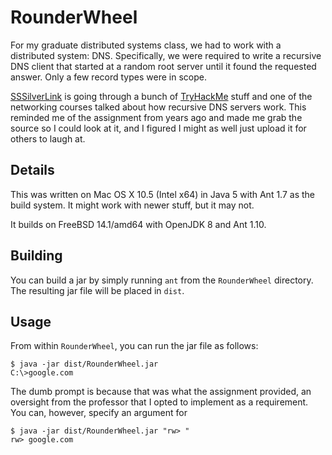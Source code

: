 # RounderWheel

For my graduate distributed systems class, we had to work with a distributed system: DNS. Specifically, we 
were required to write a recursive DNS client that started at a random root server until it found the 
requested answer. Only a few record types were in scope.

[SSSilverLink](https://twitch.tv/SSSilverLink) is going through a bunch of [TryHackMe](https://tryhackme.com) 
stuff and one of the networking courses talked about how recursive DNS servers work. This reminded me of the 
assignment from years ago and made me grab the source so I could look at it, and I figured I might as well 
just upload it for others to laugh at.

## Details

This was written on Mac OS X 10.5 (Intel x64) in Java 5 with Ant 1.7 as the build system. It might work with 
newer stuff, but it may not.

It builds on FreeBSD 14.1/amd64 with OpenJDK 8 and Ant 1.10.

## Building

You can build a jar by simply running `ant` from the `RounderWheel` directory. The resulting jar file will be 
placed in `dist`.

## Usage

From within `RounderWheel`, you can run the jar file as follows:

```shell
$ java -jar dist/RounderWheel.jar
C:\>google.com
```

The dumb prompt is because that was what the assignment provided, an oversight from the professor that I opted 
to implement as a requirement. You can, however, specify an argument for

```shell
$ java -jar dist/RounderWheel.jar "rw> "
rw> google.com
```